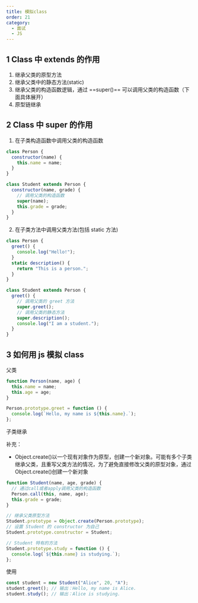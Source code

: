 ```yaml
---
title: 模拟class
order: 21
category:
  - 面试
  - JS
---
```


## 1 Class 中 extends 的作用

1. 继承父类的原型方法
2. 继承父类中的静态方法(static)
3. 继承父类的构造函数逻辑，通过 ==super()== 可以调用父类的构造函数（下面具体展开）
4. 原型链继承

## 2 Class 中 super 的作用

1. 在子类构造函数中调用父类的构造函数

```js
class Person {
  constructor(name) {
    this.name = name;
  }
}

class Student extends Person {
  constructor(name, grade) {
    // 调用父类的构造函数
    super(name);
    this.grade = grade;
  }
}
```

2. 在子类方法中调用父类方法(包括 static 方法)

```js
class Person {
  greet() {
    console.log("Hello!");
  }
  static description() {
    return "This is a person.";
  }
}

class Student extends Person {
  greet() {
    // 调用父类的 greet 方法
    super.greet();
    // 调用父类的静态方法
    super.description();
    console.log("I am a student.");
  }
}
```

## 3 如何用 js 模拟 class

父类

```js
function Person(name, age) {
  this.name = name;
  this.age = age;
}

Person.prototype.greet = function () {
  console.log(`Hello, my name is ${this.name}.`);
};
```

子类继承

补充：

- Object.create()以一个现有对象作为原型，创建一个新对象。可能有多个子类继承父类，且重写父类方法的情况，为了避免直接修改父类的原型对象，通过 Object.create()创建一个新对象

```js
function Student(name, age, grade) {
  // 通过call或者apply调用父类的构造函数
  Person.call(this, name, age);
  this.grade = grade;
}

// 继承父类原型方法
Student.prototype = Object.create(Person.prototype);
// 设置 Student 的 constructor 为自己
Student.prototype.constructor = Student;

// Student 特有的方法
Student.prototype.study = function () {
  console.log(`${this.name} is studying.`);
};
```

使用

```js
const student = new Student("Alice", 20, "A");
student.greet(); // 输出：Hello, my name is Alice.
student.study(); // 输出：Alice is studying.
```

